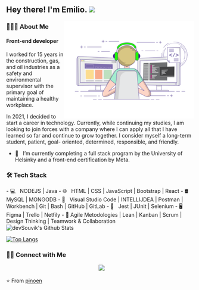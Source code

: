 <h2> Hey there! I'm Emilio. <img src="https://github.com/souvikguria98/souvikguria98/blob/master/Hi.gif" width="25"></h2>
<img align="right" alt="GIF" src="https://raw.githubusercontent.com/devSouvik/devSouvik/master/gif3.gif" width="350"/>

<h3> 👨🏻‍💻 About Me </h3>
<h4>Front-end developer</h4>
<p>I worked for 15 years in the construction, gas, and oil industries as a
safety and environmental supervisor with the primary goal of
maintaining a healthy workplace.<p>
<p>In 2021, I decided to start a career in technology. Currently, while
continuing my studies, I am looking to join forces with a company
where I can apply all that I have learned so far and continue to grow
together. I consider myself a long-term student, patient, goal-
oriented, determined, responsible, and friendly.</p>  

- 🔭 &nbsp; I’m currently completing a full stack program by the University of Helsinky and a front-end certification by Meta.

<h3>🛠 Tech Stack</h3>
- 💻 &nbsp; NODEJS | Java   
- 🌐 &nbsp;  HTML | CSS | JavaScript | Bootstrap | React
- 🛢 &nbsp; MySQL | MONGODB 
- 🔧 &nbsp; Visual Studio Code | INTELLIJDEA | Postman | Workbench | Git | Bash | GitHub | GitLab
- 🔧 &nbsp; Jest | JUnit | Selenium
- 🖥 &nbsp; Figma | Trello | Netfily
- 🔧 Agile Metodologies | Lean | Kanban | Scrum | Design Thinking | Teamwork & Collaboration

<br>

<img align="center" src="https://github-readme-stats.vercel.app/api?username=pinoen&include_all_commits=true&count_private=true&show_icons=true&line_height=20&title_color=7A7ADB&icon_color=2234AE&text_color=D3D3D3&bg_color=0,000000,130F40" alt="devSouvik's Github Stats">

</br>

[![Top Langs](https://github-readme-stats.vercel.app/api/top-langs/?username=pinoen&layout=compact&text_color=daf7dc&bg_color=151515)](https://github.com/devSouvik/github-readme-stats)


<h3> 🤝🏻 Connect with Me </h3>

<p align="center">
&nbsp; <a href="https://www.linkedin.com/in/emiliopino/" target="_blank" rel="noopener noreferrer"><img src="https://techprofile.blob.core.windows.net/images/X0tfBOu-U0e97ONwT4M79A.png?8DB589" width="250" /></a>


⭐️ From [pinoen](https://github.com/pinoen)

